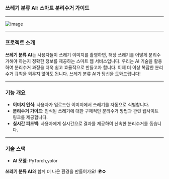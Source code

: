 ### 쓰레기 분류 AI: 스마트 분리수거 가이드

---

![image](https://github.com/user-attachments/assets/38e707b4-44f5-47c1-a486-2456a9d4b623)


---

### 프로젝트 소개

**쓰레기 분류 AI**는 사용자들이 쓰레기 이미지를 촬영하면, 해당 쓰레기를 어떻게 분리수거해야 하는지 정확한 정보를 제공하는 스마트 웹 서비스입니다. 우리는 AI 기술을 활용하여 분리수거 과정을 더욱 쉽고 효율적으로 만들고자 합니다. 이제 더 이상 복잡한 분리수거 규칙을 외우지 않아도 됩니다. 쓰레기 분류 AI가 당신을 도와드립니다!

---

### 기능 개요

- **이미지 인식**: 사용자가 업로드한 이미지에서 쓰레기를 자동으로 식별합니다.
- **분리수거 가이드**: 인식된 쓰레기에 대한 구체적인 분리수거 방법과 관련 웹사이트 링크를 제공합니다.
- **실시간 피드백**: 사용자에게 실시간으로 결과를 제공하여 신속한 분리수거를 돕습니다.

---

### 기술 스택


- **AI 모델**: PyTorch,yolor






**쓰레기 분류 AI**와 함께 더 나은 환경을 만들어가요! 🌍♻️
